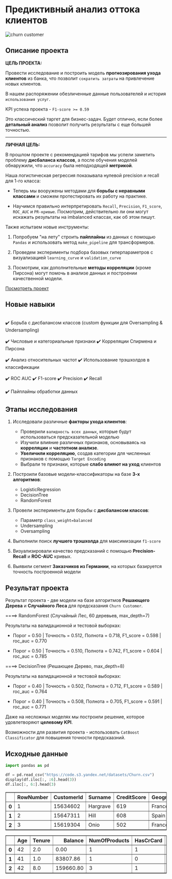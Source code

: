 # Предиктивный анализ оттока клиентов
![churn customer](https://static9.depositphotos.com/1202020/1221/i/600/depositphotos_12212262-stock-photo-marketing-campaign-business-success.jpg)
## Описание проекта

**ЦЕЛЬ ПРОЕКТА:**

Провести исследование и построить модель **прогнозирования ухода клиентов** из банка, что позволит `сократить затраты` на привлечение новых клиентов.

В нашем распоряжении обезличенные данные пользователей и история `использования услуг`.


KPI успеха проекта - `F1-score >= 0.59` 

Это классический таргет для бизнес-задач. Будет отлично, если более **детальный анализ** позволит получить результаты с еще большей точностью.

---

**ЛИЧНАЯ ЦЕЛЬ:**

В прошлом проекте с рекомендацией тарифов мы успели заметить проблему **дисбаланса классов**, а после обучения моделей обнаружили, что `accuracy` была неподходящей **метрикой**.

Наша логистическая регрессия показывала нулевой precision и recall для 1-го класса:

- Теперь мы вооружены  методами для **борьбы с неравными классами** и сможем протестировать их работу на практике. 


- Научимся правильно интерпретировать `Recall`, `Precision`, `F1_score`, `ROC_AUC` и `PR-кривые`. Посмотрим, действительно ли они могут искажать результаты на imbalanced классах, как об этом пишут.

Также испытаем новые инструменты:

1. Попробуем "на лету" строить **пайплайны** из данных с помощью `Pandas`  и использовать метод `make_pipeline` для трансформеров.


2. Проведем эксперименты подбора базовых гиперпараметров c визуализацией `learning_curve` и `validation_curve`


3. Посмотрим, как дополнительные **методы корреляции** (кроме Пирсона) могут помочь в анализе данных и построении качественной модели.


[Посмотреть проект](Customer_churn_prediction_v1.ipynb)

## Новые навыки

<div class="alert alert-success">
<br> ✔️ Борьба с дисбалансом классов (custom функции для Оversampling & Undersampling) </br>
<br> ✔️ Числовые и категориальные признаки  ✔️ Корреляции Спирмена и Пирсона </br>
<br> ✔️ Анализ относительных частот ✔️ Использование трэшхолдов в классификации </br>
<br> ✔️ ROC AUC ✔️ F1-score ✔️ Precision ✔️ Recall</br>
<br> ✔️ Пайплайны обработки данных</br>
</div>

## Этапы исследования

1. Исследовали различные **факторы ухода клиентов**:

     - Проверили `валидность всех данных`, которые будут использоваться предсказательной моделью 
     - Изучили влияние различных признаков, основываясь на **корреляции** и **частотном анализе**.
     - **Увеличили корреляцию**, создав категории для численных признаков c помощью `Target Encoding`
     - Выбрали те признаки, которые **слабо влияют на уход** клиентов

3. Построили базовые модели-классификаторы на базе **3-х алгоритмов**:

    - LogisticRegression
    - DecisionTree
    - RandomForest

4. Провели эксперименты для борьбы с **дисбалансом классов**:

    - Параметр `class_weight=balanced`
    - Undersampling 
    - Oversampling
    
5. Выполнили поиск **лучшего трэшхолда** для максимизации `f1-score`

6. Визуализировали качество предсказаний с помощью **Precision-Recall** и **ROC-AUC** кривых.

7. Выявили сегмент **Заказчиков из Германии**, на которых базируется точность построенной модели

## Результат проекта

Результат проекта  - две модели на базе алгоритмов **Решающего Дерева** и **Случайного Леса**
для предсказания `Churn Customer`.

====> RandomForest (Случайный Лес, 60 деревьев, max_depth=7)

Результаты на валидационной и тестовой выборках:

- Порог = 0.50 | Точность = 0.512, Полнота = 0.718, F1_score = 0.598 | roc_auc = 0.770

- Порог = 0.50 | Точность = 0.510, Полнота = 0.742, F1_score = 0.604 | roc_auc = 0.785

====> DecisionTree (Решающее Дерево, max_depth=8)

Результаты на валидационной и тестовой выборках:

- Порог = 0.40 | Точность = 0.502, Полнота = 0.712, F1_score = 0.589 | roc_auc = 0.764

- Порог = 0.40 | Точность = 0.508, Полнота = 0.705, F1_score = 0.591 | roc_auc = 0.771

Даже на несложных моделях мы построили решение, которое удовлетворяют **целевому KPI**.

Возможности для развития проекта - использовать `CatBoost Classificator` для повышения точности предскаазний.


## Исходные данные


```python
import pandas as pd

df = pd.read_csv("https://code.s3.yandex.net/datasets/Churn.csv")
display(df.iloc[:, :6].head(3))
df.iloc[:, 6:].head(3)
```


<div>

<table border="1" class="dataframe">
  <thead>
    <tr style="text-align: right;">
      <th></th>
      <th>RowNumber</th>
      <th>CustomerId</th>
      <th>Surname</th>
      <th>CreditScore</th>
      <th>Geography</th>
      <th>Gender</th>
    </tr>
  </thead>
  <tbody>
    <tr>
      <th>0</th>
      <td>1</td>
      <td>15634602</td>
      <td>Hargrave</td>
      <td>619</td>
      <td>France</td>
      <td>Female</td>
    </tr>
    <tr>
      <th>1</th>
      <td>2</td>
      <td>15647311</td>
      <td>Hill</td>
      <td>608</td>
      <td>Spain</td>
      <td>Female</td>
    </tr>
    <tr>
      <th>2</th>
      <td>3</td>
      <td>15619304</td>
      <td>Onio</td>
      <td>502</td>
      <td>France</td>
      <td>Female</td>
    </tr>
  </tbody>
</table>
</div>





<div>

<table border="1" class="dataframe">
  <thead>
    <tr style="text-align: right;">
      <th></th>
      <th>Age</th>
      <th>Tenure</th>
      <th>Balance</th>
      <th>NumOfProducts</th>
      <th>HasCrCard</th>
      <th>IsActiveMember</th>
      <th>EstimatedSalary</th>
      <th>Exited</th>
    </tr>
  </thead>
  <tbody>
    <tr>
      <th>0</th>
      <td>42</td>
      <td>2.0</td>
      <td>0.00</td>
      <td>1</td>
      <td>1</td>
      <td>1</td>
      <td>101348.88</td>
      <td>1</td>
    </tr>
    <tr>
      <th>1</th>
      <td>41</td>
      <td>1.0</td>
      <td>83807.86</td>
      <td>1</td>
      <td>0</td>
      <td>1</td>
      <td>112542.58</td>
      <td>0</td>
    </tr>
    <tr>
      <th>2</th>
      <td>42</td>
      <td>8.0</td>
      <td>159660.80</td>
      <td>3</td>
      <td>1</td>
      <td>0</td>
      <td>113931.57</td>
      <td>1</td>
    </tr>
  </tbody>
</table>
</div>


